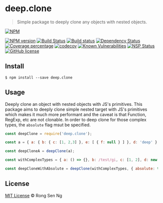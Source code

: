 # deep.clone

> Simple package to deeply clone any objects with nested objects.

[![NPM][nodei-image]][nodei-url]

[![NPM version][npm-image]][npm-url]
[![Build Status][travis-image]][travis-url]
[![Build status][appveyor-image]][appveyor-url]
[![Dependency Status][daviddm-image]][daviddm-url]
[![Coverage percentage][coveralls-image]][coveralls-url]
[![codecov][codecov-image]][codecov-url]
[![Known Vulnerabilities][snyk-image]][snyk-url]
[![NSP Status][nsp-image]][nsp-url]
[![GitHub license][license-image]][license-url]

<!--[![Greenkeeper badge][greenkeeper-image]][greenkeeper-url]-->

## Install

```
$ npm install --save deep.clone
```

## Usage

Deeply clone an object with nested objects with JS's primitives. This package aims to deeply clone simple nested target with JS's primitives which makes it much more performant and the caveat is that Function, RegExp, etc are not clonable. In order to deep clone for those complex types, the `absolute` flag msut be specified.

```js
const deepClone = require('deep.clone');

const a = { a: { b: { c: [1, 2,3] }, e: [ { f: null } ] }, d: 'deep' };

const deepCloneA = deepClone(a);

const withComplexTypes = { a: () => {}, b: /test/gi, c: [1, 2], d: new Date(), e: { f: 111 } };

const deepCloneWithAbsolute = deepClone(withComplexTypes, { absolute: true });
```

## License

[MIT License](http://motss.mit-license.org/) © Rong Sen Ng


[nodei-image]: https://nodei.co/npm/deep.clone.png?downloads=true&downloadRank=true&stars=true
[nodei-url]: https://nodei.co/npm/deep.clone/
[npm-image]: https://badge.fury.io/js/deep.clone.svg
[npm-url]: https://npmjs.org/package/deep.clone
[travis-image]: https://travis-ci.org/motss/deep.clone.svg?branch=master
[travis-url]: https://travis-ci.org/motss/deep.clone
[appveyor-image]: https://ci.appveyor.com/api/projects/status/796r33kh1pmg8gcm/branch/master?svg=true
[appveyor-url]: https://ci.appveyor.com/project/motss/deep-clone/branch/master
[daviddm-image]: https://david-dm.org/motss/deep.clone.svg?theme=shields.io
[daviddm-url]: https://david-dm.org/motss/deep.clone
[coveralls-image]: https://coveralls.io/repos/github/motss/deep.clone/badge.svg?branch=master
[coveralls-url]: https://coveralls.io/github/motss/deep.clone?branch=master
[snyk-image]: https://snyk.io/test/github/motss/deep.clone/badge.svg
[snyk-url]: https://snyk.io/test/github/motss/deep.clone
[codecov-image]: https://codecov.io/gh/motss/deep.clone/branch/master/graph/badge.svg
[codecov-url]: https://codecov.io/gh/motss/deep.clone
[license-image]: https://img.shields.io/badge/license-MIT-blue.svg
[license-url]: https://motss.mit-license.org/
[nsp-image]: https://nodesecurity.io/orgs/motss/projects/a1c57ec8-9c17-4912-932b-f1ff6284e2ae/badge
[nsp-url]: https://nodesecurity.io/orgs/motss/projects/a1c57ec8-9c17-4912-932b-f1ff6284e2ae

<!--[greenkeeper-image]: https://badges.greenkeeper.io/motss/deep.clone.svg-->
<!--[greenkeeper-url]: https://greenkeeper.io/-->
